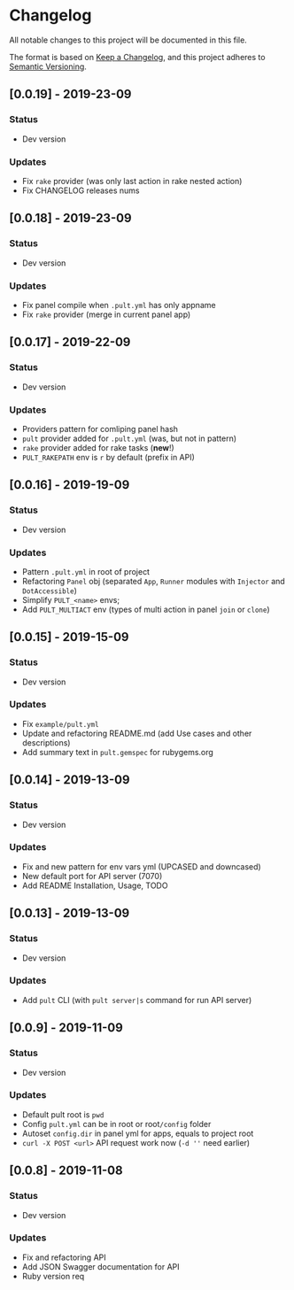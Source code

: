 # Changelog
All notable changes to this project will be documented in this file.

The format is based on [Keep a Changelog](https://keepachangelog.com/en/1.0.0/),
and this project adheres to [Semantic Versioning](https://semver.org/spec/v2.0.0.html).

## [0.0.19] - 2019-23-09
### Status
- Dev version

### Updates
- Fix `rake` provider (was only last action in rake nested action)
- Fix CHANGELOG releases nums

## [0.0.18] - 2019-23-09
### Status
- Dev version

### Updates
- Fix panel compile when `.pult.yml` has only appname
- Fix `rake` provider (merge in current panel app)

## [0.0.17] - 2019-22-09
### Status
- Dev version

### Updates
- Providers pattern for comliping panel hash
- `pult` provider added for `.pult.yml` (was, but not in pattern)
- `rake` provider added for rake tasks (**new**!)
- `PULT_RAKEPATH` env is `r` by default (prefix in API)

## [0.0.16] - 2019-19-09
### Status
- Dev version

### Updates
- Pattern `.pult.yml` in root of project
- Refactoring `Panel` obj (separated `App`, `Runner` modules with `Injector` and `DotAccessible`)
- Simplify `PULT_<name>` envs;
- Add `PULT_MULTIACT` env (types of multi action in panel `join` or `clone`)

## [0.0.15] - 2019-15-09
### Status
- Dev version

### Updates
- Fix `example/pult.yml`
- Update and refactoring README.md (add Use cases and other descriptions)
- Add summary text in `pult.gemspec` for rubygems.org

## [0.0.14] - 2019-13-09
### Status
- Dev version

### Updates
- Fix and new pattern for env vars yml (UPCASED and downcased)
- New default port for API server (7070)
- Add README Installation, Usage, TODO

## [0.0.13] - 2019-13-09
### Status
- Dev version

### Updates
- Add `pult` CLI (with `pult server|s` command for run API server)

## [0.0.9] - 2019-11-09
### Status
- Dev version

### Updates
- Default pult root is `pwd`
- Config `pult.yml` can be in root or root`/config` folder
- Autoset `config.dir` in panel yml for apps, equals to project root
- `curl -X POST <url>` API request work now (`-d ''` need earlier)

## [0.0.8] - 2019-11-08
### Status
- Dev version

### Updates
- Fix and refactoring API
- Add JSON Swagger documentation for API
- Ruby version req

